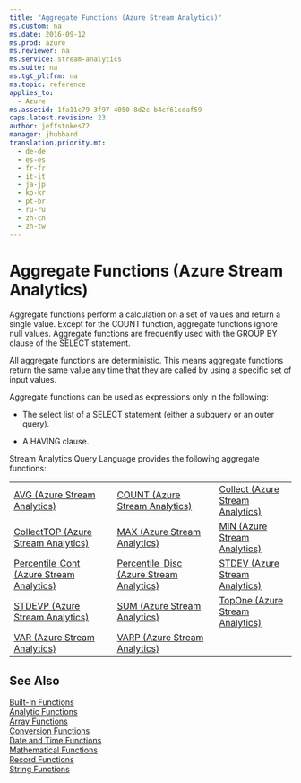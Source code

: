```yaml
---
title: "Aggregate Functions (Azure Stream Analytics)"
ms.custom: na
ms.date: 2016-09-12
ms.prod: azure
ms.reviewer: na
ms.service: stream-analytics
ms.suite: na
ms.tgt_pltfrm: na
ms.topic: reference
applies_to: 
  - Azure
ms.assetid: 1fa11c79-3f97-4050-8d2c-b4cf61cdaf59
caps.latest.revision: 23
author: jeffstokes72
manager: jhubbard
translation.priority.mt: 
  - de-de
  - es-es
  - fr-fr
  - it-it
  - ja-jp
  - ko-kr
  - pt-br
  - ru-ru
  - zh-cn
  - zh-tw
---
```

# Aggregate Functions (Azure Stream Analytics)
  Aggregate functions perform a calculation on a set of values and return a single value. Except for the COUNT function, aggregate functions ignore null values. Aggregate functions are frequently used with the GROUP BY clause of the SELECT statement.  
  
 All aggregate functions are deterministic. This means aggregate functions return the same value any time that they are called by using a specific set of input values.  
  
 Aggregate functions can be used as expressions only in the following:  
  
-   The select list of a SELECT statement (either a subquery or an outer query).  
  
-   A HAVING clause.  
  
 Stream Analytics Query Language provides the following aggregate functions:  
  
||||  
|-|-|-|  
|[AVG &#40;Azure Stream Analytics&#41;](../query-ref/AVG--Azure-Stream-Analytics-.md)|[COUNT &#40;Azure Stream Analytics&#41;](../query-ref/COUNT--Azure-Stream-Analytics-.md)|[Collect &#40;Azure Stream Analytics&#41;](../query-ref/Collect--Azure-Stream-Analytics-.md)|
|[CollectTOP &#40;Azure Stream Analytics&#41;](../query-ref/CollectTOP--Azure-Stream-Analytics-.md)|[MAX &#40;Azure Stream Analytics&#41;](../query-ref/MAX--Azure-Stream-Analytics-.md)|[MIN &#40;Azure Stream Analytics&#41;](../query-ref/MIN--Azure-Stream-Analytics-.md)|
|[Percentile_Cont &#40;Azure Stream Analytics&#41;](../query-ref/Percentile_Cont--Azure-Stream-Analytics-.md)  | [Percentile_Disc &#40;Azure Stream Analytics&#41;](../query-ref/Percentile_Disc--Azure-Stream-Analytics-.md) |[STDEV &#40;Azure Stream Analytics&#41;](../query-ref/STDEV--Azure-Stream-Analytics-.md)|
|[STDEVP &#40;Azure Stream Analytics&#41;](../query-ref/STDEVP--Azure-Stream-Analytics-.md)|[SUM &#40;Azure Stream Analytics&#41;](../query-ref/SUM--Azure-Stream-Analytics-.md)| [TopOne &#40;Azure Stream Analytics&#41;](../query-ref/TopOne--Azure-Stream-Analytics-.md)|
|[VAR &#40;Azure Stream Analytics&#41;](../query-ref/VAR--Azure-Stream-Analytics-.md)|[VARP &#40;Azure Stream Analytics&#41;](../query-ref/VARP--Azure-Stream-Analytics-.md)|
  
## See Also  
 [Built-In Functions](../query-ref/Built-in-Functions--Azure-Stream-Analytics-.md)   
 [Analytic Functions](../query-ref/Analytic-Functions--Azure-Stream-Analytics-.md)   
 [Array Functions](../query-ref/Array-Functions--Stream-Analytics-.md)   
 [Conversion Functions](../query-ref/Conversion-Functions--Azure-Stream-Analytics-.md)   
 [Date and Time Functions](../query-ref/Date-and-Time-Functions--Azure-Stream-Analytics-.md)   
 [Mathematical Functions](../query-ref/Mathematical-Functions--Azure-Stream-Analytics-.md)   
 [Record Functions](../query-ref/Record-Functions--Azure-Stream-Analytics-.md)   
 [String Functions](../query-ref/String-Functions--Azure-Stream-Analytics-.md)  
  
  